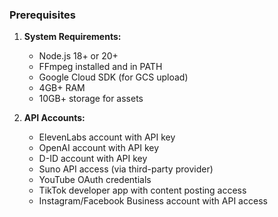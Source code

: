 ### Prerequisites

1. **System Requirements:**
   - Node.js 18+ or 20+
   - FFmpeg installed and in PATH
   - Google Cloud SDK (for GCS upload)
   - 4GB+ RAM
   - 10GB+ storage for assets

2. **API Accounts:**
   - ElevenLabs account with API key
   - OpenAI account with API key
   - D-ID account with API key
   - Suno API access (via third-party provider)
   - YouTube OAuth credentials
   - TikTok developer app with content posting access
   - Instagram/Facebook Business account with API access
